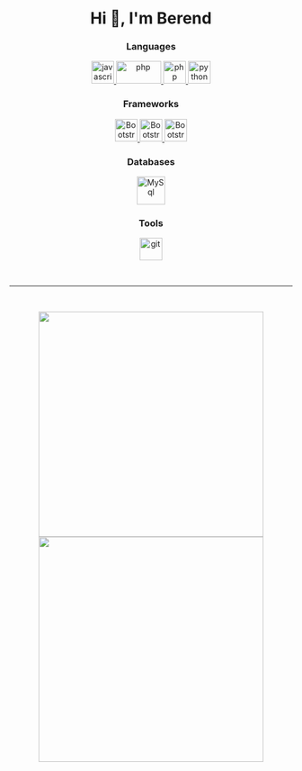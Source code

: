 
<div align = "center">
  <h1>Hi 👋, I'm Berend</h1>

### Languages
  <a href="https://developer.mozilla.org/en-US/docs/Web/javascript">
  <img src="https://upload.vectorlogo.zone/logos/javascript/images/239ec8a4-163e-4792-83b6-3f6d96911757.svg" alt="javascript" width="40" height="40" />
  </a>
  <a href="https://www.php.net/">
    <img src="https://www.vectorlogo.zone/logos/php/php-ar21.svg" alt="php" width="80" height="40" />
</a>
  <a href="https://dotnet.microsoft.com/en-us/languages/csharp">
      <img src="https://cdn.worldvectorlogo.com/logos/c--4.svg" alt="php" width="40" height="40" />
    </a>
    <a href="https://www.python.org/">
      <img src="https://cdn.worldvectorlogo.com/logos/python-5.svg" alt="python" width="40" height="40" />
    </a>

### Frameworks

<a href="https://getbootstrap.com/">
  <img src="https://www.vectorlogo.zone/logos/getbootstrap/getbootstrap-icon.svg" alt="Bootstrap" width="40" height="40" />
</a>
<a href="https://jquery.com/">
  <img src="https://www.vectorlogo.zone/logos/jquery/jquery-icon.svg" alt="Bootstrap" width="40" height="40" />
</a>
<a href="https://laravel.com/">
  <img src="https://laravel.com/img/logomark.min.svg" alt="Bootstrap" width="40" height="40" />
</a>

### Databases

<a href="https://www.mysql.com/">
  <img src="https://www.vectorlogo.zone/logos/mysql/mysql-official.svg" alt="MySql" width="50" height="50" />
</a>

### Tools

<a href="https://git-scm.com/">
    <img src="https://www.vectorlogo.zone/logos/git-scm/git-scm-icon.svg" alt="git" width="40" height="40" />
</a>
</div>


<br><hr><br>

<p align = "center">
  <img src = "https://github-readme-stats.vercel.app/api?username=berend109&show_icons=true&theme=dark&hide_border=true" width = 400>
  <!--<img src = "https://github-readme-streak-stats.herokuapp.com?user=berend109&theme=dark&hide_border=true" width = 400>-->
  <img src = "https://github-readme-stats.vercel.app/api/top-langs/?username=berend109&count_private=true&include_all_commits=true&layout=compact&theme=dark&hide_border=true&hide=shell" width = 400>
</p>

<!--
**berend109/berend109** is a ✨ _special_ ✨ repository because its `README.md` (this file) appears on your GitHub profile.

Here are some ideas to get you started:

- 🔭 I’m currently working on ...
- 🌱 I’m currently learning ...
- 👯 I’m looking to collaborate on ...
- 🤔 I’m looking for help with ...
- 💬 Ask me about ...
- 📫 How to reach me: ...
- 😄 Pronouns: ...
- ⚡ Fun fact: ...
-->
